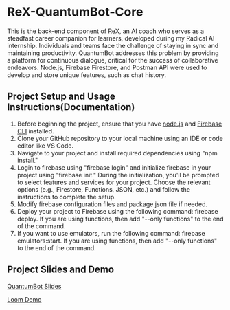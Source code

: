 # ReX-QuantumBot-Core
This is the back-end component of ReX, an AI coach who serves as a steadfast career companion for learners, developed during my Radical AI internship. Individuals and teams face the challenge of staying in sync and maintaining productivity. QuantumBot addresses this problem by providing a platform for continuous dialogue, critical for the success of collaborative endeavors. Node.js, Firebase Firestore, and Postman API were used to develop and store unique features, such as chat history. 

## Project Setup and Usage Instructions(Documentation)  
1. Before beginning the project, ensure that you have [node.js](https://nodejs.org/en) and [Firebase CLI](https://firebaseopensource.com/projects/firebase/firebase-tools/) installed.
2. Clone your GitHub repository to your local machine using an IDE or code editor like VS Code.
3. Navigate to your project and install required dependencies using "npm install."
4. Login to firebase using "firebase login" and initialize firebase in your project using "firebase init." During the initialization, you'll be prompted to select features and services for your project. Choose the relevant options (e.g., Firestore, Functions, JSON, etc.) and follow the instructions to complete the setup.
5. Modify firebase configuration files and package.json file if needed.
6. Deploy your project to Firebase using the following command: firebase deploy. If you are using functions, then add "--only functions" to the end of the command. 
7. If you want to use emulators, run the following command: firebase emulators:start. If you are using functions, then add "--only functions" to the end of the command.

## Project Slides and Demo
[QuantumBot Slides](https://pitch.com/v/quantumbot-beqi5b)

[Loom Demo](https://www.loom.com/share/30f3cbb479af46a7b87a1067df054e31?sid=3854b0ca-8679-4b3a-9d15-f9e77432e6c9)
